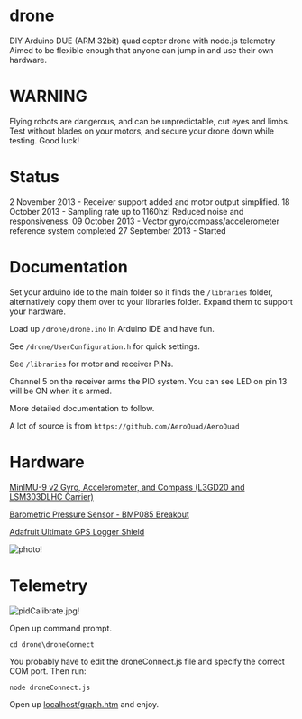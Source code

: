 drone
=====

DIY Arduino DUE (ARM 32bit) quad copter drone with node.js telemetry
Aimed to be flexible enough that anyone can jump in and use their own hardware.

WARNING
=======

Flying robots are dangerous, and can be unpredictable, cut eyes and limbs. Test without blades on your motors, and secure your drone down while testing. Good luck!

Status
=======

2  November  2013 - Receiver support added and motor output simplified.
18 October   2013 - Sampling rate up to 1160hz! Reduced noise and responsiveness.
09 October   2013 - Vector gyro/compass/accelerometer reference system completed
27 September 2013 - Started

Documentation
=============

Set your arduino ide to the main folder so it finds the `/libraries` folder, alternatively copy them over to your libraries folder. Expand them to support your hardware.

Load up `/drone/drone.ino` in Arduino IDE and have fun.

See `/drone/UserConfiguration.h` for quick settings. 

See `/libraries` for motor and receiver PINs.

Channel 5 on the receiver arms the PID system. You can see LED on pin 13 will be ON when it's armed.

More detailed documentation to follow. 

A lot of source is from `https://github.com/AeroQuad/AeroQuad` 

Hardware
=========

[MinIMU-9 v2 Gyro, Accelerometer, and Compass (L3GD20 and LSM303DLHC Carrier)](http://www.pololu.com/catalog/product/1268)

[Barometric Pressure Sensor - BMP085 Breakout](https://www.sparkfun.com/products/11282)

[Adafruit Ultimate GPS Logger Shield](http://www.adafruit.com/products/1272)

![photo!](https://raw.github.com/fluentart/drone/master/photo.jpg)

Telemetry
===========

![pidCalibrate.jpg!](https://raw.github.com/fluentart/drone/master/pidCalibrate.jpg)

Open up command prompt.

`cd drone\droneConnect`

You probably have to edit the droneConnect.js file and specify the correct COM port. Then run:

`node droneConnect.js`

Open up [localhost/graph.htm](http://localhost/) and enjoy.